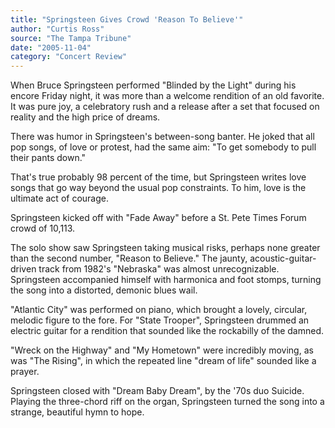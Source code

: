```yaml
---
title: "Springsteen Gives Crowd 'Reason To Believe'"
author: "Curtis Ross"
source: "The Tampa Tribune"
date: "2005-11-04"
category: "Concert Review"
---
```


When Bruce Springsteen performed "Blinded by the Light" during his encore Friday night, it was more than a welcome rendition of an old favorite. It was pure joy, a celebratory rush and a release after a set that focused on reality and the high price of dreams.

There was humor in Springsteen's between-song banter. He joked that all pop songs, of love or protest, had the same aim: "To get somebody to pull their pants down."

That's true probably 98 percent of the time, but Springsteen writes love songs that go way beyond the usual pop constraints. To him, love is the ultimate act of courage.

Springsteen kicked off with "Fade Away" before a St. Pete Times Forum crowd of 10,113.

The solo show saw Springsteen taking musical risks, perhaps none greater than the second number, "Reason to Believe." The jaunty, acoustic-guitar-driven track from 1982's "Nebraska" was almost unrecognizable. Springsteen accompanied himself with harmonica and foot stomps, turning the song into a distorted, demonic blues wail.

"Atlantic City" was performed on piano, which brought a lovely, circular, melodic figure to the fore. For "State Trooper", Springsteen drummed an electric guitar for a rendition that sounded like the rockabilly of the damned.

"Wreck on the Highway" and "My Hometown" were incredibly moving, as was "The Rising", in which the repeated line "dream of life" sounded like a prayer.

Springsteen closed with "Dream Baby Dream", by the '70s duo Suicide. Playing the three-chord riff on the organ, Springsteen turned the song into a strange, beautiful hymn to hope.